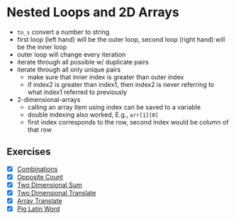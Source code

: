 # Nested Loops and 2D Arrays

- `to_s` convert a number to string
- first loop (left hand) will be the outer loop, second loop (right hand) will be the inner loop
- outer loop will change every iteration
- iterate through all possible w/ duplicate pairs
- iterate through all only unique pairs
  - make sure that inner index is greater than outer index
  - if index2 is greater than index1, then index2 is never referring to what index1 referred to previously
- 2-dimensional-arrays
  - calling an array item using index can be saved to a variable
  - double indexing also worked, E.g., `arr[1][0]` 
  - first index corresponds to the row, second index would be column of that row


## Exercises

- [x] [Combinations](./combinations.rb)
- [x] [Opposite Count](./opposite-count.rb)
- [x] [Two Dimensional Sum](./two-dimensional-sum.rb)
- [x] [Two Dimensional Translate](./two-dimensional-translate.rb)
- [x] [Array Translate](./array-translate.rb)
- [x] [Pig Latin Word](./pig-latin-word.rb)

